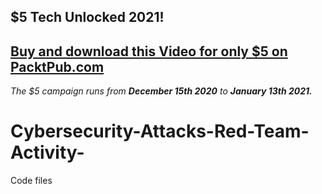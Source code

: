 ## $5 Tech Unlocked 2021!
[Buy and download this Video for only $5 on PacktPub.com](https://www.packtpub.com/product/cybersecurity-attacks-red-team-activity-video/9781788478878)
-----
*The $5 campaign         runs from __December 15th 2020__ to __January 13th 2021.__*

# Cybersecurity-Attacks-Red-Team-Activity-
Code files
